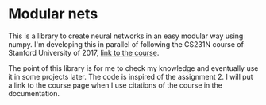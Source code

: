 # Modular nets

This is a library to create neural networks in an easy modular way using numpy.
I'm developing this in parallel of following the CS231N course of Stanford 
University of 2017, [link to the course](http://cs231n.stanford.edu/).

The point of this library is for me to check my knowledge and eventually use it 
in some projects later.
The code is inspired of the assignment 2.
I will put a link to the course page when I use citations of the course in the 
documentation.
